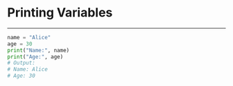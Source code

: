 # Printing Variables

---

```python
name = "Alice"
age = 30
print("Name:", name)
print("Age:", age)
# Output: 
# Name: Alice
# Age: 30
```